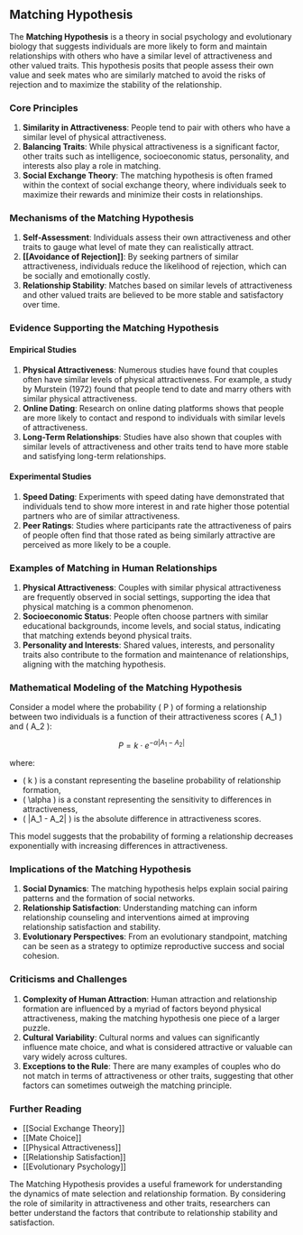 ## Matching Hypothesis

The **Matching Hypothesis** is a theory in social psychology and evolutionary biology that suggests individuals are more likely to form and maintain relationships with others who have a similar level of attractiveness and other valued traits. This hypothesis posits that people assess their own value and seek mates who are similarly matched to avoid the risks of rejection and to maximize the stability of the relationship.

### Core Principles

1. **Similarity in Attractiveness**: People tend to pair with others who have a similar level of physical attractiveness.
2. **Balancing Traits**: While physical attractiveness is a significant factor, other traits such as intelligence, socioeconomic status, personality, and interests also play a role in matching.
3. **Social Exchange Theory**: The matching hypothesis is often framed within the context of social exchange theory, where individuals seek to maximize their rewards and minimize their costs in relationships.

### Mechanisms of the Matching Hypothesis

1. **Self-Assessment**: Individuals assess their own attractiveness and other traits to gauge what level of mate they can realistically attract.
2. **[[Avoidance of Rejection]]**: By seeking partners of similar attractiveness, individuals reduce the likelihood of rejection, which can be socially and emotionally costly.
3. **Relationship Stability**: Matches based on similar levels of attractiveness and other valued traits are believed to be more stable and satisfactory over time.

### Evidence Supporting the Matching Hypothesis

#### Empirical Studies

1. **Physical Attractiveness**: Numerous studies have found that couples often have similar levels of physical attractiveness. For example, a study by Murstein (1972) found that people tend to date and marry others with similar physical attractiveness.
2. **Online Dating**: Research on online dating platforms shows that people are more likely to contact and respond to individuals with similar levels of attractiveness.
3. **Long-Term Relationships**: Studies have also shown that couples with similar levels of attractiveness and other traits tend to have more stable and satisfying long-term relationships.

#### Experimental Studies

1. **Speed Dating**: Experiments with speed dating have demonstrated that individuals tend to show more interest in and rate higher those potential partners who are of similar attractiveness.
2. **Peer Ratings**: Studies where participants rate the attractiveness of pairs of people often find that those rated as being similarly attractive are perceived as more likely to be a couple.

### Examples of Matching in Human Relationships

1. **Physical Attractiveness**: Couples with similar physical attractiveness are frequently observed in social settings, supporting the idea that physical matching is a common phenomenon.
2. **Socioeconomic Status**: People often choose partners with similar educational backgrounds, income levels, and social status, indicating that matching extends beyond physical traits.
3. **Personality and Interests**: Shared values, interests, and personality traits also contribute to the formation and maintenance of relationships, aligning with the matching hypothesis.

### Mathematical Modeling of the Matching Hypothesis

Consider a model where the probability \( P \) of forming a relationship between two individuals is a function of their attractiveness scores \( A_1 \) and \( A_2 \):

$$
P = k \cdot e^{-\alpha |A_1 - A_2|}
$$

where:
- \( k \) is a constant representing the baseline probability of relationship formation,
- \( \alpha \) is a constant representing the sensitivity to differences in attractiveness,
- \( |A_1 - A_2| \) is the absolute difference in attractiveness scores.

This model suggests that the probability of forming a relationship decreases exponentially with increasing differences in attractiveness.

### Implications of the Matching Hypothesis

1. **Social Dynamics**: The matching hypothesis helps explain social pairing patterns and the formation of social networks.
2. **Relationship Satisfaction**: Understanding matching can inform relationship counseling and interventions aimed at improving relationship satisfaction and stability.
3. **Evolutionary Perspectives**: From an evolutionary standpoint, matching can be seen as a strategy to optimize reproductive success and social cohesion.

### Criticisms and Challenges

1. **Complexity of Human Attraction**: Human attraction and relationship formation are influenced by a myriad of factors beyond physical attractiveness, making the matching hypothesis one piece of a larger puzzle.
2. **Cultural Variability**: Cultural norms and values can significantly influence mate choice, and what is considered attractive or valuable can vary widely across cultures.
3. **Exceptions to the Rule**: There are many examples of couples who do not match in terms of attractiveness or other traits, suggesting that other factors can sometimes outweigh the matching principle.

### Further Reading

- [[Social Exchange Theory]]
- [[Mate Choice]]
- [[Physical Attractiveness]]
- [[Relationship Satisfaction]]
- [[Evolutionary Psychology]]

The Matching Hypothesis provides a useful framework for understanding the dynamics of mate selection and relationship formation. By considering the role of similarity in attractiveness and other traits, researchers can better understand the factors that contribute to relationship stability and satisfaction.